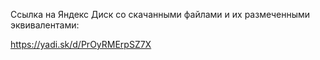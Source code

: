 Ссылка на Яндекс Диск со скачанными файлами и их размеченными эквивалентами:

https://yadi.sk/d/PrOyRMErpSZ7X
